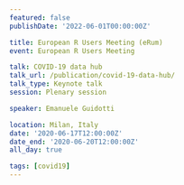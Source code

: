 ```yaml
---
featured: false
publishDate: '2022-06-01T00:00:00Z'

title: European R Users Meeting (eRum)
event: European R Users Meeting

talk: COVID-19 data hub
talk_url: /publication/covid-19-data-hub/
talk_type: Keynote talk 
session: Plenary session

speaker: Emanuele Guidotti

location: Milan, Italy
date: '2020-06-17T12:00:00Z'
date_end: '2020-06-20T12:00:00Z'
all_day: true

tags: [covid19]
---
```

